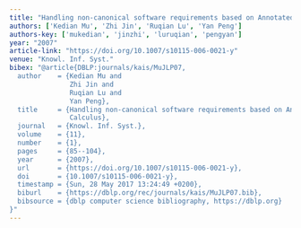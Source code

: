 ```yaml
---
title: "Handling non-canonical software requirements based on Annotated Predicate Calculus"
authors: ['Kedian Mu', 'Zhi Jin', 'Ruqian Lu', 'Yan Peng']
authors-key: ['mukedian', 'jinzhi', 'luruqian', 'pengyan']
year: "2007"
article-link: "https://doi.org/10.1007/s10115-006-0021-y"
venue: "Knowl. Inf. Syst."
bibex: "@article{DBLP:journals/kais/MuJLP07,
  author    = {Kedian Mu and
               Zhi Jin and
               Ruqian Lu and
               Yan Peng},
  title     = {Handling non-canonical software requirements based on Annotated Predicate
               Calculus},
  journal   = {Knowl. Inf. Syst.},
  volume    = {11},
  number    = {1},
  pages     = {85--104},
  year      = {2007},
  url       = {https://doi.org/10.1007/s10115-006-0021-y},
  doi       = {10.1007/s10115-006-0021-y},
  timestamp = {Sun, 28 May 2017 13:24:49 +0200},
  biburl    = {https://dblp.org/rec/journals/kais/MuJLP07.bib},
  bibsource = {dblp computer science bibliography, https://dblp.org}
}"
---
```

